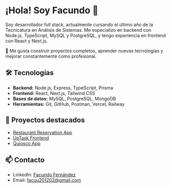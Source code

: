 # ¡Hola! Soy Facundo 👋

Soy desarrollador full stack, actualmente cursando el último año de la Tecnicatura en Análisis de Sistemas. Me especializo en backend con Node.js, TypeScript, MySQL y PostgreSQL, y tengo experiencia en frontend con React y Next.js.

🚀 Me gusta construir proyectos completos, aprender nuevas tecnologías y mejorar constantemente como profesional.

## 🛠️ Tecnologías

- **Backend:** Node.js, Express, TypeScript, Prisma
- **Frontend:** React, Next.js, Tailwind CSS
- **Bases de datos:** MySQL, PostgreSQL, MongoDB
- **Herramientas:** Git, GitHub, Postman, Vercel, Railway

## 📂 Proyectos destacados

- [Restaurant Reservation App](https://github.com/Facu201202/Restaurant-Reservation-App)
- [UpTask Frontend](https://github.com/Facu201202/UpTask_Frontend)
- [Quiosco App](https://github.com/Facu201202/quiosco_next_app_router)

## 📫 Contacto

- LinkedIn: [Facundo Fernández](https://www.linkedin.com/in/facundo-leonel-fernández/)
- Email: facuu201202@gmail.com

